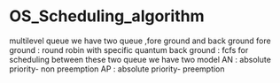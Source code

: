 # OS_Scheduling_algorithm
multilevel queue 
we have two queue ,fore ground and back ground
fore ground : round robin with specific quantum
back ground : fcfs
for scheduling between these two queue we have two model 
AN : absolute priority- non preemption
AP : absolute priority- preemption
